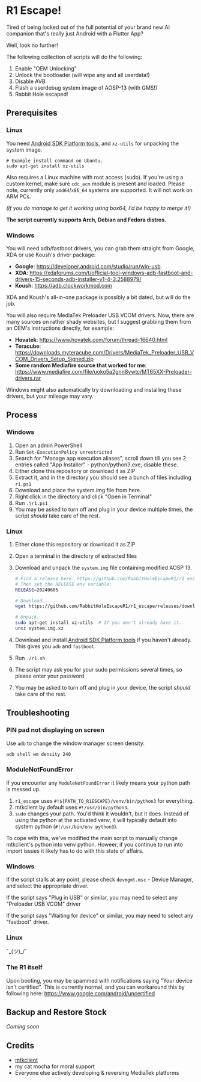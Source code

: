 # R1 Escape!

Tired of being locked out of the full potential of your brand new AI companion
that's really just Android with a Flutter App?

Well, look no further!

The following collection of scripts will do the following:

 1. Enable "OEM Unlocking"
 2. Unlock the bootloader (will wipe any and all userdata!)
 3. Disable AVB
 4. Flash a userdebug system image of AOSP-13 (with GMS!)
 5. Rabbit Hole escaped!

## Prerequisites

### Linux

You need [Android SDK Platform
tools](https://developer.android.com/tools/releases/platform-tools), and
`xz-utils` for unpacking the system image.

```
# Example install command on Ubuntu.
sudo apt-get install xz-utils
```

Also requires a Linux machine with root access (sudo).  If you're using a custom
kernel, make sure `cdc_acm` module is present and loaded.  Please note,
currently only `amd64`/`x86_64` systems are supported. It will not work on ARM
PCs.

*(If you do manage to get it working using box64, I'd be happy to merge it!)*

**The script currently supports Arch, Debian and Fedora distros.**

### Windows

You will need adb/fastboot drivers, you can grab them straight from Google, XDA
or use Koush's driver package:
- **Google**: https://developer.android.com/studio/run/win-usb
- **XDA**:
  https://xdaforums.com/t/official-tool-windows-adb-fastboot-and-drivers-15-seconds-adb-installer-v1-4-3.2588979/
- **Koush**: https://adb.clockworkmod.com

XDA and Koush's all-in-one package is possibly a bit dated, but will do the job.

You will also require MediaTek Preloader USB VCOM drivers. Now, there are many
sources on rather shady websites, but I suggest grabbing them from an OEM's
instructions directly, for example:
 - **Hovatek**: https://www.hovatek.com/forum/thread-16640.html
 - **Teracube**:
   https://downloads.myteracube.com/Drivers/MediaTek_Preloader_USB_VCOM_Drivers_Setup_Signed.zip 
 - **Some random Mediafire source that worked for me**:
   https://www.mediafire.com/file/uoko5a2gnn8vwtc/MT65XX-Preloader-drivers.rar

Windows might also automatically try downloading and installing these drivers,
but your mileage may vary.

## Process

### Windows

1. Open an admin PowerShell
2. Run `Set-ExecutionPolicy unrestricted`
3. Search for "Manage app execution aliases", scroll down till you see 2 entries called "App Installer" - python/python3.exe, disable these.
4. Either clone this repository or download it as ZIP
5. Extract it, and in the directory you should see a bunch of files including `r1.ps1`
6. Download and place the system.img file from here.
7. Right click in the directory and click "Open in Terminal"
8. Run `.\r1.ps1`
9. You may be asked to turn off and plug in your device multiple times, the script _should_ take care of the rest.

### Linux

1. Either clone this repository or download it as ZIP
2. Open a terminal in the directory of extracted files
3. Download and unpack the `system.img` file containing modified AOSP 13.

   ```bash
   # Find a release here: https://github.com/RabbitHoleEscapeR1/r1_escape/releases
   # Then set the RELEASE env variable:
   RELEASE=20240605

   # Download.
   wget https://github.com/RabbitHoleEscapeR1/r1_escape/releases/download/${RELEASE}/system.img.xz

   # Unpack.
   sudo apt-get install xz-utils  # If you don't already have it.
   unxz system.img.xz
   ```

4. Download and install [Android SDK Platform
   tools](https://developer.android.com/tools/releases/platform-tools) if you
   haven't already. This gives you `adb` and `fastboot`.
5. Run `./r1.sh`
6. The script may ask you for your sudo permissions several times, so please
   enter your password
7. You may be asked to turn off and plug in your device, the script _should_
   take care of the rest.

## Troubleshooting

### PIN pad not displaying on screen

Use `adb` to change the window manager screen density.

```bash
adb shell wm density 240
```

### ModuleNotFoundError

If you encounter any `ModuleNotFoundError` it likely means your python path is
messed up.

1. `r1_escape` uses `#!${PATH_TO_R1ESCAPE}/venv/bin/python3` for everything.
2. mtkclient by default uses `#!/usr/bin/python3`.
3. `sudo` changes your path. You'd think it wouldn't, but it does. Instead of
   using the python at the activated venv, it will typically default into system
   python (`#!/usr/bin/env python3`).

To cope with this, we've modified the main script to manually change
mtkclient's python into venv python. Howeer, if you continue to run into import
issues it likely has to do with this state of affairs.

### Windows

If the script stalls at any point, please check `devmgmt.msc` - Device Manager,
and select the appropriate driver.

If the script says "Plug in USB" or similar, you may need to select any
"Preloader USB VCOM" driver

If the script says "Waiting for device" or similar, you may need to select any
"fastboot" driver.

### Linux

¯\_(ツ)_/¯

### The R1 itself
Upon booting, you may be spammed with notifications saying "Your device isn't
certified". This is currently normal, and you can workaround this by following
here: https://www.google.com/android/uncertified

## Backup and Restore Stock

*Coming soon*


## Credits
- [mtkclient](https://github.com/bkerler/mtkclient/)
- my cat mocha for moral support
- Everyone else actively developing & reversing MediaTek platforms


